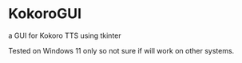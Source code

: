 # KokoroGUI
a GUI for Kokoro TTS using tkinter

Tested on Windows 11 only so not sure if will work on other systems.

